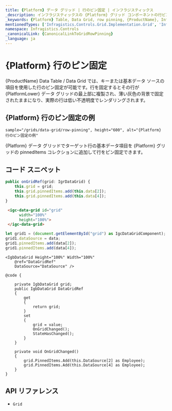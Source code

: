 ```yaml
---
title: {Platform} データ グリッド | 行のピン固定 | インフラジスティックス
_description: インフラジスティックスの {Platform} グリッド コンポーネントの行ピン固定機能を使用し、豊富で使いやすい API によって、行変更の順序をロックします。{ProductName} テーブルのサンプルを是非お試しください!
_keywords: {Platform} Table, Data Grid, row pinning, {ProductName}, Infragistics, {Platform} テーブル, データ グリッド, 行のピン固定, インフラジスティックス
mentionedTypes: ['Infragistics.Controls.Grid.Implementation.Grid', 'Infragistics.Controls.Grid.Implementation.Column']
namespace: Infragistics.Controls
_canonicalLink: {CanonicalLinkToGridRowPinning}
_language: ja
---
```


# {Platform} 行のピン固定

{ProductName} Data Table / Data Grid では、キーまたは基本データ ソースの項目を使用した行のピン固定が可能です。行を固定するとその行が {PlatformLower} データ グリッドの最上部に複製され、薄い灰色の背景で固定されたままになり、実際の行は低い不透明度でレンダリングされます。

## {Platform} 行のピン固定の例


`sample="/grids/data-grid/row-pinning", height="600", alt="{Platform} 行のピン固定の例"`



<div class="divider--half"></div>

{Platform} データ グリッドでターゲット行の基本データ項目を {Platform} グリッドの pinnedItems コレクションに追加して行をピン固定できます。

## コード スニペット

```ts
public onGridRef(grid: IgrDataGrid) {
    this.grid = grid;
    this.grid.pinnedItems.add(this.data[2]);
    this.grid.pinnedItems.add(this.data[4]);
}
```

```html
 <igc-data-grid id="grid"
      width="100%"
      height="100%">
 </igc-data-grid>
```

```ts
let grid1 = (document.getElementById("grid") as IgcDataGridComponent);
grid1.dataSource = data;
grid1.pinnedItems.add(data[2]);
grid1.pinnedItems.add(data[4]);
```

```razor
<IgbDataGrid Height="100%" Width="100%"
    @ref="DataGridRef"
    DataSource="DataSource" />

@code {

    private IgbDataGrid grid;
    public IgbDataGrid DataGridRef
    {
        get
        {
            return grid;
        }
        set
        {
            grid = value;
            OnGridChanged();
            StateHasChanged();
        }
    }

    private void OnGridChanged()
    {
        grid.PinnedItems.Add(this.DataSource[2] as Employee);
        grid.PinnedItems.Add(this.DataSource[4] as Employee);
    }
}
```


## API リファレンス

 - `Grid`